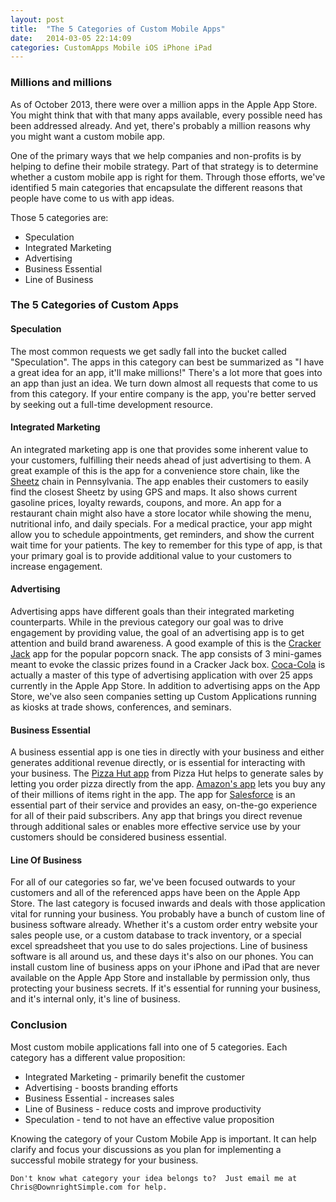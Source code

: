 ```yaml
---
layout: post
title:  "The 5 Categories of Custom Mobile Apps"
date:   2014-03-05 22:14:09
categories: CustomApps Mobile iOS iPhone iPad
---
```


 <h3 id="millionsandmillions">Millions and millions</h3>

<p>As of October 2013, there were over a million apps in the Apple App Store.  You might think that with that many apps available, every possible need has been addressed already.  And yet, there's probably a million reasons why you might want a custom mobile app.  </p>

<p>One of the primary ways that we help companies and non-profits is by helping to define their mobile strategy.  Part of that strategy is to determine whether a custom mobile app is right for them.  Through those efforts, we've identified 5 main categories that encapsulate the different reasons that people have come to us with app ideas.</p>

<p>Those 5 categories are:</p>

<ul>
<li>Speculation</li>
<li>Integrated Marketing</li>
<li>Advertising</li>
<li>Business Essential</li>
<li>Line of Business</li>
</ul>

<h3 id="the5categoriesofcustomapps">The 5 Categories of Custom Apps</h3>

<h4 id="speculation">Speculation</h4>

<p>The most common requests we get sadly fall into the bucket called "Speculation".  The apps in this category can best be summarized as "I have a great idea for an app, it'll make millions!"  There's a lot more that goes into an app than just an idea. We turn down almost all requests that come to us from this category.  If your entire company is the app, you're better served by seeking out a full-time development resource.</p>

<h4 id="integratedmarketing">Integrated Marketing</h4>

<p>An integrated marketing app is one that provides some inherent value to your customers, fulfilling their needs ahead of just advertising to them.  A great example of this is the app for a convenience store chain, like the <a href="https://itunes.apple.com/us/app/sheetz/id623188302?mt=8">Sheetz</a> chain in Pennsylvania. The app enables their customers to easily find the closest Sheetz by using GPS and maps. It also shows current gasoline prices, loyalty rewards, coupons, and more.  An app for a restaurant chain might also have a store locator while showing the menu, nutritional info, and daily specials. For a medical practice, your app might allow you to schedule appointments, get reminders, and show the current wait time for your patients.  The key to remember for this type of app, is that your primary goal is to provide additional value to your customers to increase engagement.</p>

<h4 id="advertising">Advertising</h4>

<p>Advertising apps have different goals than their integrated marketing counterparts.  While in the previous category our goal was to drive engagement by providing value, the goal of an advertising app is to get attention and build brand awareness. A good example of this is the <a href="https://itunes.apple.com/us/app/cracker-jack/id622864095?mt=8">Cracker Jack</a> app for the popular popcorn snack. The app consists of 3 mini-games meant to evoke the classic prizes found in a Cracker Jack box.  <a href="https://itunes.apple.com/us/artist/coca-cola/id320424095?iPhoneSoftwarePage=1#iPhoneSoftwarePage">Coca-Cola</a> is actually a master of this type of advertising application with over 25 apps currently in the Apple App Store.  In addition to advertising apps on the App Store, we've also seen companies setting up Custom Applications running as kiosks at trade shows, conferences, and seminars.</p>

<h4 id="businessessential">Business Essential</h4>

<p>A business essential app is one ties in directly with your business and either generates additional revenue directly, or is essential for interacting with your business.  The <a href="https://itunes.apple.com/us/app/pizza-hut/id321560858?mt=8">Pizza Hut app</a> from Pizza Hut helps to generate sales by letting you order pizza directly from the app.  <a href="https://itunes.apple.com/us/app/amazon-app/id297606951?mt=8">Amazon's app</a> lets you buy any of their millions of items right in the app.  The app for <a href="https://itunes.apple.com/us/app/salesforce1/id404249815?mt=8">Salesforce</a> is an essential part of their service and provides an easy, on-the-go experience for all of their paid subscribers.  Any app that brings you direct revenue through additional sales or enables more effective service use by your customers should be considered business essential. </p>

<h4 id="lineofbusiness">Line Of Business</h4>

<p>For all of our categories so far, we've been focused outwards to your customers and all of the referenced apps have been on the Apple App Store.  The last category is focused inwards and deals with those application vital for running your business.  You probably have a bunch of custom line of business software already.  Whether it's a custom order entry website your sales people use, or a custom database to track inventory, or a special excel spreadsheet that you use to do sales projections.  Line of business software is all around us, and these days it's also on our phones.  You can install custom line of business apps on your iPhone and iPad that are never available  on the Apple App Store and installable by permission only, thus protecting your business secrets.  If it's essential for running your business, and it's internal only, it's line of business.  </p>

<h3 id="conclusion">Conclusion</h3>

<p>Most custom mobile applications fall into one of 5 categories.  Each category has a different value proposition:</p>

<ul>
<li>Integrated Marketing - primarily benefit the customer</li>
<li>Advertising - boosts branding efforts</li>
<li>Business Essential - increases sales </li>
<li>Line of Business - reduce costs and improve productivity  </li>
<li>Speculation - tend to not have an effective value proposition</li>
</ul>

<p>Knowing the category of your Custom Mobile App is important.  It can help clarify and focus your discussions as you plan for implementing a successful mobile strategy for your business.</p>

<p><code>Don't know what category your idea belongs to?  Just email me at Chris@DownrightSimple.com for help.</code></p><br><br>